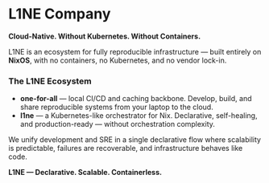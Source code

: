 # **L1NE Company**

**Cloud-Native. Without Kubernetes. Without Containers.**

L1NE is an ecosystem for fully reproducible infrastructure — built entirely on **NixOS**, with no containers, no Kubernetes, and no vendor lock-in.

### **The L1NE Ecosystem**

* **one-for-all** — local CI/CD and caching backbone. Develop, build, and share reproducible systems from your laptop to the cloud.
* **l1ne** — a Kubernetes-like orchestrator for Nix. Declarative, self-healing, and production-ready — without orchestration complexity.

We unify development and SRE in a single declarative flow where scalability is predictable, failures are recoverable, and infrastructure behaves like code.

**L1NE — Declarative. Scalable. Containerless.**
